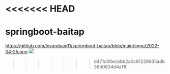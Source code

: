 <<<<<<< HEAD
=======
# springboot-baitap
https://github.com/levanduan11/springboot-baitap/blob/main/imge/2022-04-25.png
<img src=“https://github.com/levanduan11/springboot-baitap/blob/main/imge/2022-04-25.png”>
>>>>>>> d471c00ecbbb2a0c81229935adb36d0634d4af1f
